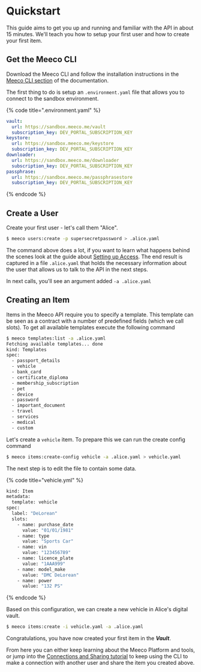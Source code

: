 # Quickstart

This guide aims to get you up and running and familiar with the API in about 15 minutes. We'll teach you how to setup your first user and how to create your first item.

## Get the Meeco CLI

Download the Meeco CLI and follow the installation instructions in the [Meeco CLI section](../tools/meeco-cli.md) of the documentation.

The first thing to do is setup an `.environment.yaml` file that allows you to connect to the sandbox environment.

{% code title=".environment.yaml" %}
```yaml
vault:
  url: https://sandbox.meeco.me/vault
  subscription_key: DEV_PORTAL_SUBSCRIPTION_KEY
keystore:
  url: https://sandbox.meeco.me/keystore
  subscription_key: DEV_PORTAL_SUBSCRIPTION_KEY
downloader:
  url: https://sandbox.meeco.me/downloader
  subscription_key: DEV_PORTAL_SUBSCRIPTION_KEY
passphrase:
  url: https://sandbox.meeco.me/passphrasestore
  subscription_key: DEV_PORTAL_SUBSCRIPTION_KEY
```
{% endcode %}

## Create a User

Create your first user - let's call them "Alice".

```bash
$ meeco users:create -p supersecretpassword > .alice.yaml
```

The command above does a lot, if you want to learn what happens behind the scenes look at the guide about [Setting up Access](../guides/setting-up-access.md). The end result is captured in a file `.alice.yaml` that holds the necessary information about the user that allows us to talk to the API in the next steps.

In next calls, you'll see an argument added `-a .alice.yaml`

## Creating an Item

Items in the Meeco API require you to specify a template. This template can be seen as a contract with a number of predefined fields \(which we call slots\). To get all available templates execute the following command

```bash
$ meeco templates:list -a .alice.yaml
Fetching available templates... done
kind: Templates
spec:
  - passport_details
  - vehicle
  - bank_card
  - certificate_diploma
  - membership_subscription
  - pet
  - device
  - password
  - important_document
  - travel
  - services
  - medical
  - custom
```

Let's create a `vehicle` item. To prepare this we can run the create config command

```bash
$ meeco items:create-config vehicle -a .alice.yaml > vehicle.yaml
```

The next step is to edit the file to contain some data.

{% code title="vehicle.yml" %}
```bash
kind: Item
metadata:
  template: vehicle
spec:
  label: "DeLorean"
  slots:
    - name: purchase_date
      value: "01/01/1981"
    - name: type
      value: "Sports Car"
    - name: vin
      value: "123456789"
    - name: licence_plate
      value: "1AAA999"
    - name: model_make
      value: "DMC DeLorean"
    - name: power
      value: "132 PS"
```
{% endcode %}

Based on this configuration, we can create a new vehicle in Alice's digital vault.

```bash
$ meeco items:create -i vehicle.yaml -a .alice.yaml
```

Congratulations, you have now created your first item in the _**Vault**_.

From here you can either keep learning about the Meeco Platform and tools, or jump into the [Connections and Sharing tutorial](../guides/connections-and-sharing.md) to keep using the CLI to make a connection with another user and share the item you created above. 

